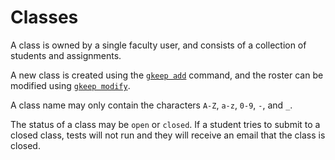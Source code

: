 # Classes

A class is owned by a single faculty user, and consists of a collection of
students and assignments.

A new class is created using the [`gkeep add`]() command, and the roster can be
modified using [`gkeep modify`]().

A class name may only contain the characters `A-Z`, `a-z`, `0-9`, `-`, and `_`.

The status of a class may be `open` or `closed`. If a student tries to submit
to a closed class, tests will not run and they will receive an email that the
class is closed.
